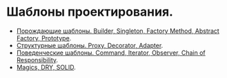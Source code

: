 # Шаблоны проектирования.
- [Порождающие шаблоны. Builder, Singleton, Factory Method, Abstract Factory, Prototype](https://github.com/Rik137/HomeMorkTemplates/blob/main/README.md).
- [Структурные шаблоны. Proxy, Decorator, Adapter](https://github.com/Rik137/HomeWorkTemplates2/blob/main/README.md).
- [Поведенческие шаблоны. Command, Iterator, Observer, Chain of Responsibility]().
- [Magics, DRY, SOLID]().
